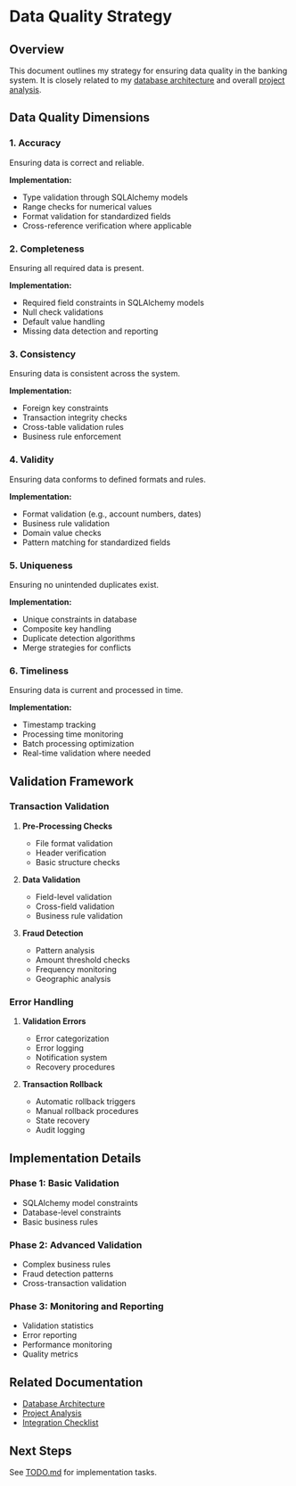 # Data Quality Strategy

## Overview
This document outlines my strategy for ensuring data quality in the banking system. It is closely related to my [database architecture](database_architecture.md) and overall [project analysis](project_analysis.md).

## Data Quality Dimensions

### 1. Accuracy
Ensuring data is correct and reliable.

**Implementation:**
- Type validation through SQLAlchemy models
- Range checks for numerical values
- Format validation for standardized fields
- Cross-reference verification where applicable

### 2. Completeness
Ensuring all required data is present.

**Implementation:**
- Required field constraints in SQLAlchemy models
- Null check validations
- Default value handling
- Missing data detection and reporting

### 3. Consistency
Ensuring data is consistent across the system.

**Implementation:**
- Foreign key constraints
- Transaction integrity checks
- Cross-table validation rules
- Business rule enforcement

### 4. Validity
Ensuring data conforms to defined formats and rules.

**Implementation:**
- Format validation (e.g., account numbers, dates)
- Business rule validation
- Domain value checks
- Pattern matching for standardized fields

### 5. Uniqueness
Ensuring no unintended duplicates exist.

**Implementation:**
- Unique constraints in database
- Composite key handling
- Duplicate detection algorithms
- Merge strategies for conflicts

### 6. Timeliness
Ensuring data is current and processed in time.

**Implementation:**
- Timestamp tracking
- Processing time monitoring
- Batch processing optimization
- Real-time validation where needed

## Validation Framework

### Transaction Validation
1. **Pre-Processing Checks**
   - File format validation
   - Header verification
   - Basic structure checks

2. **Data Validation**
   - Field-level validation
   - Cross-field validation
   - Business rule validation

3. **Fraud Detection**
   - Pattern analysis
   - Amount threshold checks
   - Frequency monitoring
   - Geographic analysis

### Error Handling
1. **Validation Errors**
   - Error categorization
   - Error logging
   - Notification system
   - Recovery procedures

2. **Transaction Rollback**
   - Automatic rollback triggers
   - Manual rollback procedures
   - State recovery
   - Audit logging

## Implementation Details

### Phase 1: Basic Validation
- SQLAlchemy model constraints
- Database-level constraints
- Basic business rules

### Phase 2: Advanced Validation
- Complex business rules
- Fraud detection patterns
- Cross-transaction validation

### Phase 3: Monitoring and Reporting
- Validation statistics
- Error reporting
- Performance monitoring
- Quality metrics

## Related Documentation
- [Database Architecture](database_architecture.md)
- [Project Analysis](project_analysis.md)
- [Integration Checklist](integration_checklist.md)

## Next Steps
See [TODO.md](../../TODO.md) for implementation tasks. 